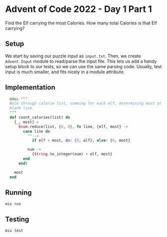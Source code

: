 # Advent of Code 2022 - Day 1 Part 1

Find the Elf carrying the most Calories. How many total Calories is that Elf
carrying?

## Setup

We start by saving our puzzle input as `input.txt`. Then, we create
`Advent.Input` module to read/parse the input file. This lets us add a handy
setup block to our tests, so we can use the same parsing code. Usually, test
input is much smaller, and fits nicely in a module attribute.

## Implementation

```elixir
  @doc """
  Walk through calorie list, summing for each elf, determining most at each
  blank line.
  """
  def count_calories(list) do
    {_, most} =
      Enum.reduce(list, {0, 0}, fn line, {elf, most} ->
        case line do
          "" ->
            if elf > most, do: {0, elf}, else: {0, most}

          num ->
            {String.to_integer(num) + elf, most}
        end
      end)

    most
  end
```

## Running

`mix run`

## Testing

`mix test`

